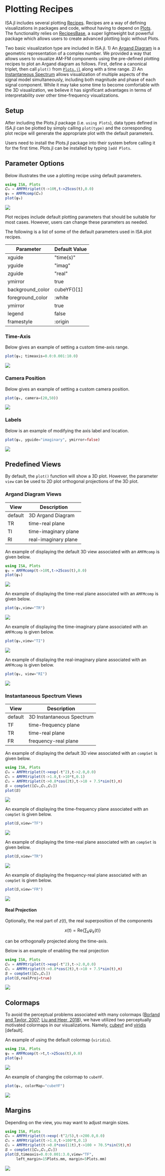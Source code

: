 # Plotting Recipes

ISA.jl includes several plotting [Recipes](https://docs.juliaplots.org/latest/recipes/). Recipes are a way of defining visualizations in packages and code, without having to depend on [Plots](http://docs.juliaplots.org/latest/). The functionality relies on [RecipesBase](http://juliaplots.org/RecipesBase.jl/stable/), a super lightweight but powerful package which allows users to create advanced plotting logic without Plots.

Two basic visualization type are included in ISA.jl.
    1) An [Argand Diagram](https://mathworld.wolfram.com/ArgandDiagram.html) is a geometric representation of a complex number. We provided a way that allows users to visualize AM-FM components using the pre-defined plotting recipes to plot an Argand diagram as follows. First, define a canonical triplet, then call `plot()` from [`Plots.jl`](http://docs.juliaplots.org/latest/)  along with a time range.
    2) An [Instantaneous Spectrum](https://web.nmsu.edu/~spsandov/ISA/literature.html#openModal1) allows visualization of multiple aspects of the signal model simultaneously, including both magnitude and phase of each signal component. While it may take some time to become comfortable with the 3D visualization, we believe it has significant advantages in terms of interpretability over other time-frequency visualizations.


## Setup
After including the Plots.jl package (i.e. `using Plots`), data types defined in ISA.jl can be plotted by simply calling `plot(type)` and the corresponding plot recipe will generate the appropriate plot with the default parameters.

Users need to install the Plots.jl package into their system before calling it for the first time. Plots.jl can be installed by typing `]add Plots`.


## Parameter Options
Below illustrates the use a plotting recipe using default parameters.
```julia
using ISA, Plots
𝐶₀ = AMFMtriplet(t->10t,t->25cos(t),0.0)
ψ₀ = AMFMcomp(𝐶₀)
plot(ψ₀)
```
![](https://raw.githubusercontent.com/NMSU-ISA/ISA/master/docs/src/assets/default1.png)

Plot recipes include default plotting parameters that should be suitable for most cases. However, users can change these parameters as needed.

The following is a list of some of the default parameters used in ISA plot recipes.

| Parameter        | Default Value |
| ------           | ------        |
| xguide           | "time(s)"     |
| yguide           | "imag"        |
| zguide           | "real"        |
| ymirror          | true          |
| background_color | cubeYF()[1]   |
| foreground_color | :white        |
| ymirror          | true          |
| legend           | false         |
| framestyle       | :origin       |

### Time-Axis
Below gives an example of setting a custom time-axis range.
```julia
plot(ψ₀; timeaxis=0.0:0.001:10.0)
```
![](https://raw.githubusercontent.com/NMSU-ISA/ISA/master/docs/src/assets/costum0.png)

### Camera Position
Below gives an example of setting a custom camera position.
```julia
plot(ψ₀, camera=(20,50))
```
![](https://raw.githubusercontent.com/NMSU-ISA/ISA/master/docs/src/assets/costum1.png)

### Labels
Below is an example of modifying the axis label and location.
```julia
plot(ψ₀, yguide="imaginary", ymirror=false)
```
![](https://raw.githubusercontent.com/NMSU-ISA/ISA/master/docs/src/assets/costum2.png)


## Predefined Views
By default, the `plot()` function will show a 3D plot. However, the parameter `view` can be used to 2D plot orthogonal projections of the 3D plot.

### Argand Diagram Views

| View         | Description          |
| ------       | ------               |
| default      | 3D Argand Diagram    |
| TR           | time-real plane      |
| TI           | time-imaginary plane |
| RI           | real-imaginary plane |

An example of displaying the default 3D view associated with an `AMFMcomp` is given below.
```julia
using ISA, Plots
ψ₀ = AMFMcomp(t->10t,t->25cos(t),0.0)
plot(ψ₀)
```
![](https://raw.githubusercontent.com/NMSU-ISA/ISA/master/docs/src/assets/default3d.png)

An example of displaying the time-real plane associated with an `AMFMcomp` is given below.
```julia
plot(ψ₀,view="TR")
```
![](https://raw.githubusercontent.com/NMSU-ISA/ISA/master/docs/src/assets/TRview3d.png)

An example of displaying the time-imaginary plane associated with an `AMFMcomp` is given below.
```julia
plot(ψ₀,view="TI")
```
![](https://raw.githubusercontent.com/NMSU-ISA/ISA/master/docs/src/assets/TIview3d.png)

An example of displaying the real-imaginary plane associated with an `AMFMcomp` is given below.
```julia
plot(ψ₀, view="RI")
```
![](https://raw.githubusercontent.com/NMSU-ISA/ISA/master/docs/src/assets/RIview3d.png)


### Instantaneous Spectrum Views

| View         | Description               |
| ------       | ------                    |
| default      | 3D Instantaneous Spectrum |
| TF           | time-frequency plane      |
| TR           | time-real plane           |
| FR           | frequency-real plane      |

An example of displaying the default 3D view associated with an `compSet` is given below.
```julia
using ISA, Plots
𝐶₀ = AMFMtriplet(t->exp(-t^2),t->2.0,0.0)
𝐶₁ = AMFMtriplet(t->1.0,t->10*t,0.1)
𝐶₂ = AMFMtriplet(t->0.8*cos(2t),t->10 + 7.5*sin(t),π)
𝑆 = compSet([𝐶₀,𝐶₁,𝐶₂])
plot(𝑆)
```
![](https://raw.githubusercontent.com/NMSU-ISA/ISA/master/docs/src/assets/defaultIS.png)

An example of displaying the time-frequency plane associated with an `compSet` is given below.
```julia
plot(𝑆,view="TF")
```
![](https://raw.githubusercontent.com/NMSU-ISA/ISA/master/docs/src/assets/TFviewIS.png)

An example of displaying the time-real plane associated with an `compSet` is given below.
```julia
plot(𝑆,view="TR")
```
![](https://raw.githubusercontent.com/NMSU-ISA/ISA/master/docs/src/assets/TRviewIS.png)

An example of displaying the frequency-real plane associated with an `compSet` is given below.
```julia
plot(𝑆,view="FR")
```
![](https://raw.githubusercontent.com/NMSU-ISA/ISA/master/docs/src/assets/FRviewIS.png)

#### Real Projection
Optionally, the real part of $z(t)$, the real superposition of the components
```math
x(t)=\mathrm{Re}\left\{\sum_k\psi_k(t)\right\}
```
can be orthogonally projected along the time-axis.

Below is an example of enabling the real projection
```julia
using ISA, Plots
𝐶₀ = AMFMtriplet(t->exp(-t^2),t->2.0,0.0)
𝐶₁ = AMFMtriplet(t->0.8*cos(2t),t->10 + 7.5*sin(t),π)
𝑆 = compSet([𝐶₀,𝐶₁])
plot(𝑆,realProj=true)
```
![](https://raw.githubusercontent.com/NMSU-ISA/ISA/master/docs/src/assets/realProject.png)



## Colormaps
To avoid the perceptual problems associated with many colormaps ([Borland and Taylor, 2007](https://ieeexplore.ieee.org/document/4118486); [Liu and Heer, 2018](https://dl.acm.org/doi/10.1145/3173574.3174172)), we have utilized two perceptually motivated colormaps in our visualizations. Namely, [cubeyf](https://mycarta.wordpress.com/2013/02/21/perceptual-rainbow-palette-the-method/) and [viridis](https://www.youtube.com/watch?v=xAoljeRJ3lU) [default].

An example of using the default colormap (`viridis`).
```julia
using ISA, Plots
ψ₀ = AMFMcomp(t->t,t->25cos(t),0.0)
plot(ψ₀)
```
![](https://raw.githubusercontent.com/NMSU-ISA/ISA/master/docs/src/assets/defaultColor.png)

An example of changing the colormap to `cubeYF`.
```julia
plot(ψ₀, colorMap="cubeYF")
```
![](https://raw.githubusercontent.com/NMSU-ISA/ISA/master/docs/src/assets/VIRIDIScolor.png)

## Margins
Depending on the view, you may want to adjust margin sizes.
```julia
using ISA, Plots
𝐶₀ = AMFMtriplet(t->exp(-t^2/5),t->200.0,0.0)
𝐶₁ = AMFMtriplet(t->1.0,t->100*t,0.1)
𝐶₂ = AMFMtriplet(t->0.8*cos(11t),t->100 + 70.5*sin(5t),π)
𝑆 = compSet([𝐶₀,𝐶₁,𝐶₂])
plot(𝑆,timeaxis=0.0:0.001:3.0,view="TF",
     left_margin=15Plots.mm, margin=5Plots.mm)
```
![](https://raw.githubusercontent.com/NMSU-ISA/ISA/master/docs/src/assets/IS_ex2.png)

